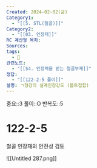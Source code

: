 ```yaml
---
Created: 2024-02-02(금)
Category1:
  - "[[5. STL(철골)]]"
Category2:
  - "[[03. 인장재]]"
RC 계산형 목차: 
Sources: 
tags:
  - 🧮
관련노트:
  - "[[S4. 인장력을 받는 철골부재]]"
정답:
  - "[[122-2-5 풀이]]"
설명: ㄱ형강의 설계인장강도 (볼트접합)
---
```

중요::3
풀이::O
반복도::5

#  122-2-5

철골 인장재의 안전성 검토

![[Untitled 287.png]]